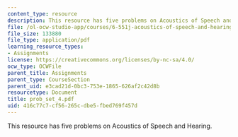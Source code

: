 ```yaml
---
content_type: resource
description: This resource has five problems on Acoustics of Speech and Hearing.
file: /ol-ocw-studio-app/courses/6-551j-acoustics-of-speech-and-hearing-fall-2004/416c77c7cf56265cdbe5fbed769f457d_prob_set_4.pdf
file_size: 133880
file_type: application/pdf
learning_resource_types:
- Assignments
license: https://creativecommons.org/licenses/by-nc-sa/4.0/
ocw_type: OCWFile
parent_title: Assignments
parent_type: CourseSection
parent_uid: e3cad21d-0bc3-753e-1865-626af2c42d8b
resourcetype: Document
title: prob_set_4.pdf
uid: 416c77c7-cf56-265c-dbe5-fbed769f457d
---
```

This resource has five problems on Acoustics of Speech and Hearing.